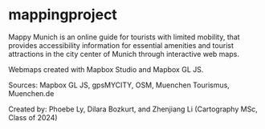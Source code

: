 # mappingproject
Mappy Munich is an online guide for tourists with limited mobility, that provides accessibility information for essential amenities and tourist attractions in the city center of Munich through interactive web maps.

Webmaps created with Mapbox Studio and Mapbox GL JS.

Sources: Mapbox GL JS, gpsMYCITY, OSM, Muenchen Tourismus, Muenchen.de

Created by: Phoebe Ly, Dilara Bozkurt, and Zhenjiang Li (Cartography MSc, Class of 2024)
